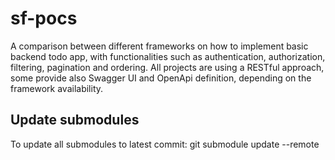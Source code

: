 # sf-pocs

A comparison between different frameworks on how to implement basic backend todo app, with functionalities such as authentication, authorization, filtering, pagination and ordering.
All projects are using a RESTful approach, some provide also Swagger UI and OpenApi definition, depending on the framework availability.

## Update submodules

To update all submodules to latest commit: git submodule update --remote
